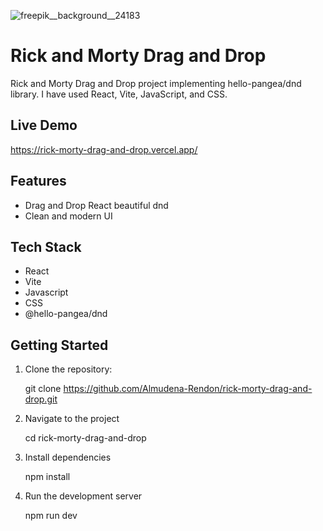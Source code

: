 
![freepik__background__24183](https://github.com/user-attachments/assets/b9047c14-71b0-477d-a4e5-b578e3a9d870)

# Rick and Morty Drag and Drop

Rick and Morty Drag and Drop project implementing hello-pangea/dnd library. I have used React, Vite, JavaScript, and CSS.

## Live Demo

https://rick-morty-drag-and-drop.vercel.app/

## Features

- Drag and Drop React beautiful dnd
- Clean and modern UI

## Tech Stack

- React
- Vite
- Javascript
- CSS
- @hello-pangea/dnd

## Getting Started

1. Clone the repository:

   git clone https://github.com/Almudena-Rendon/rick-morty-drag-and-drop.git

2. Navigate to the project

   cd rick-morty-drag-and-drop
   
3. Install dependencies

   npm install
   
4. Run the development server

   npm run dev

